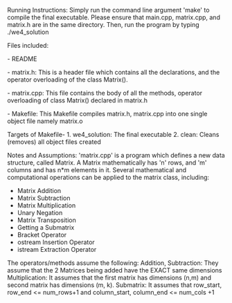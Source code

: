 Running Instructions: Simply run the command line argument 'make' to compile the final executable.
                      Please ensure that main.cpp, matrix.cpp, and matrix.h are in the same directory.
                      Then, run the program by typing ./we4_solution

Files included: <p> - README </p>
                <p> - matrix.h: This is a header file which contains all the declarations, and the
                             operator overloading of the class Matrix(). </p>
                <p> - matrix.cpp: This file contains the body of all the methods, operator overloading
                               of class Matrix() declared in matrix.h </p>
                <p> - Makefile: This Makefile compiles matrix.h, matrix.cpp into one single object file
                             namely matrix.o </p>

Targets of Makefile- 1. we4_solution: The final executable
                     2. clean: Cleans (removes) all object files created

Notes and Assumptions:
'matrix.cpp' is a program which defines a new data structure, called Matrix. A Matrix mathematically has
'n' rows, and 'm' columns and has n*m elements in it. Several mathematical and computational
operations can be applied to the matrix class, including:
- Matrix Addition
- Matrix Subtraction
- Matrix Multiplication
- Unary Negation
- Matrix Transposition 
- Getting a Submatrix 
- Bracket Operator
- ostream Insertion Operator
- istream Extraction Operator

The operators/methods assume the following:
Addition, Subtraction: They assume that the 2 Matrices being added have the EXACT same dimensions
Multiplication: It assumes that the first matrix has dimensions (n,m) and second matrix has dimensions
                (m, k).
Submatrix: It assumes that row_start, row_end <= num_rows+1 and column_start, column_end <= num_cols +1
